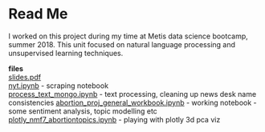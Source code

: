 # Read Me

I worked on this project during my time at Metis data science bootcamp, summer 2018. This unit focused on natural language processing and unsupervised learning techniques.  

**files**   
[slides.pdf](/slides.pdf)  
[nyt.ipynb](/nyt.ipynb) - scraping notebook  
[process_text_mongo.ipynb](/process_text_mongo.ipynb) - text processing, cleaning up news desk name consistencies
[abortion_proj_general_workbook.ipynb](/abortion_proj_general_workbook.ipynb) - working notebook - some sentiment analysis, topic modelling etc
[plotly_nmf7_abortiontopics.ipynb](/plotly_nmf7_abortiontopics.ipynb) - playing with plotly 3d pca viz 